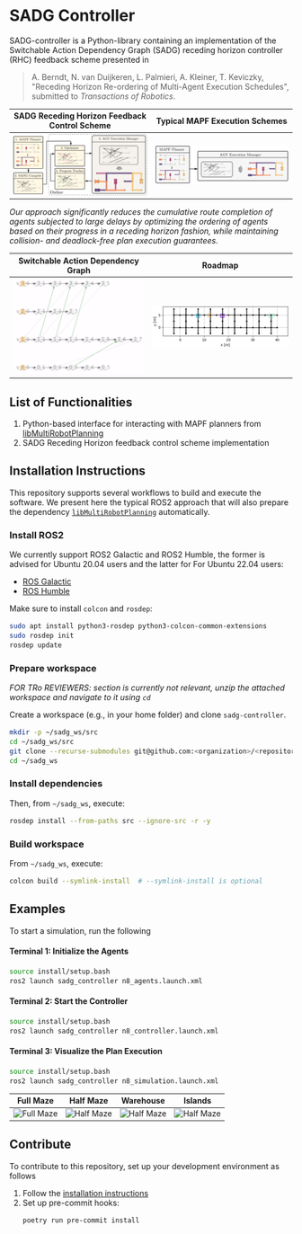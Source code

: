 # SADG Controller

SADG-controller is a Python-library
  containing an implementation of the
  Switchable Action Dependency Graph (SADG)
  receding horizon controller (RHC) feedback scheme
  presented in

> A. Berndt, N. van Duijkeren, L. Palmieri, A. Kleiner, T. Keviczky, "Receding Horizon Re-ordering of Multi-Agent Execution Schedules", submitted to _Transactions of Robotics_.

SADG Receding Horizon Feedback Control Scheme | Typical MAPF Execution Schemes |
:-------------------------:|:-------------------------:|
![](.github/diagrams/feedback_diagram.svg)| ![](.github/diagrams/typical_mapf_scheme.svg) |

_Our approach significantly reduces the cumulative route completion of agents subjected to large delays by optimizing the ordering of agents based on their progress in a receding horizon fashion, while maintaining collision- and deadlock-free plan execution guarantees._

 Switchable Action Dependency Graph | Roadmap |
:-------------------------:|:-------------------------:|
![](.github/animations/sadg.gif) | ![](.github/animations/roadmap.gif) |

## List of Functionalities

1. Python-based interface for interacting with MAPF planners from [libMultiRobotPlanning](https://github.com/whoenig/libMultiRobotPlanning)
2. SADG Receding Horizon feedback control scheme implementation

## Installation Instructions

This repository supports several workflows to build and execute the software.
We present here the typical ROS2 approach that will also prepare the dependency [`libMultiRobotPlanning`](https://github.com/whoenig/libMultiRobotPlanning) automatically.

### Install ROS2

We currently support ROS2 Galactic and ROS2 Humble, the former is advised for Ubuntu 20.04 users and the latter for For Ubuntu 22.04 users:
- [ROS Galactic](https://docs.ros.org/en/galactic/Installation.html)
- [ROS Humble](https://docs.ros.org/en/humble/Installation.html)

Make sure to install `colcon` and `rosdep`:
```bash
sudo apt install python3-rosdep python3-colcon-common-extensions
sudo rosdep init
rosdep update
```

### Prepare workspace
*FOR TRo REVIEWERS: section is currently not relevant, unzip the attached workspace and navigate to it using `cd`*

Create a workspace (e.g., in your home folder) and clone `sadg-controller`.
```bash
mkdir -p ~/sadg_ws/src
cd ~/sadg_ws/src
git clone --recurse-submodules git@github.com:<organization>/<repository>.git
cd ~/sadg_ws
```

### Install dependencies
Then, from `~/sadg_ws`, execute:
```bash
rosdep install --from-paths src --ignore-src -r -y
```

### Build workspace
From `~/sadg_ws`, execute:
```bash
colcon build --symlink-install  # --symlink-install is optional
```

## Examples

To start a simulation, run the following

#### Terminal 1: Initialize the Agents
```bash
source install/setup.bash
ros2 launch sadg_controller n8_agents.launch.xml
```

#### Terminal 2: Start the Controller
```bash
source install/setup.bash
ros2 launch sadg_controller n8_controller.launch.xml
```

#### Terminal 3: Visualize the Plan Execution
```bash
source install/setup.bash
ros2 launch sadg_controller n8_simulation.launch.xml
```

<!-- #### Terminal 4: Visualize the SADG
```bash
source devel/setup.sh
roslaunch launch/8/sadg.launch
``` -->

Full Maze             |  Half Maze |  Warehouse |  Islands
:-------------------------:|:-------------------------:|:-------------------------:|:-------------------------:
![Full Maze](.github/animations/full_maze.gif)  |  ![Half Maze](.github/animations/half_maze.gif) | ![Half Maze](.github/animations/warehouse.gif) | ![Half Maze](.github/animations/islands.gif)

## Contribute

To contribute to this repository, set up your development environment as follows

1. Follow the [installation instructions](#installation-instruction)
2. Set up pre-commit hooks:
    ```bash
    poetry run pre-commit install
    ```
